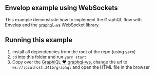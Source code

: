 ## Envelop example using WebSockets

This example demonstrate how to implement the GraphQL flow with Envelop and the [`graphql-ws`](https://github.com/enisdenjo/graphql-ws) WebSocket library.

## Running this example

1. Install all dependencies from the root of the repo (using `yarn`)
1. `cd` into this folder and run `yarn start`
1. Copy over the [GraphiQL ❤️ graphql-ws](https://gist.github.com/enisdenjo/a68312878fdc4df299cb0433c60c1dea), change the url to `ws://localhost:3415/graphql` and open the HTML file in the browser
